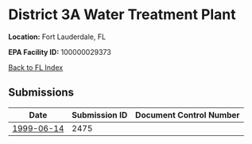 # District 3A Water Treatment Plant

**Location:** Fort Lauderdale, FL

**EPA Facility ID:** 100000029373

[Back to FL Index](../../index.md)

## Submissions

| Date | Submission ID | Document Control Number |
|------|--------------|-------------------------|
| [1999-06-14](submissions/2475.md) | 2475 |  |
